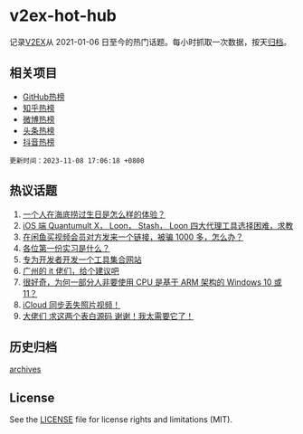 # v2ex-hot-hub

 记录[V2EX](https://www.v2ex.com/)从 2021-01-06 日至今的热门话题。每小时抓取一次数据，按天[归档](archives)。
 
 ## 相关项目

- [GitHub热榜](https://github.com/snaildev/github-hot-hub)
- [知乎热榜](https://github.com/snaildev/zhihu-hot-hub)
- [微博热榜](https://github.com/snaildev/weibo-hot-hub)
- [头条热榜](https://github.com/snaildev/toutiao-hot-hub)
- [抖音热榜](https://github.com/snaildev/douyin-hot-hub)


 `更新时间：2023-11-08 17:06:18 +0800`

## 热议话题

1. [一个人在海底捞过生日是怎么样的体验？](https://www.v2ex.com/t/989704)
1. [iOS 端 Quantumult X， Loon， Stash， Loon 四大代理工具选择困难，求教](https://www.v2ex.com/t/989650)
1. [在闲鱼买视频会员对方发来一个链接，被骗 1000 多，怎么办？](https://www.v2ex.com/t/989888)
1. [各位第一份实习是什么？](https://www.v2ex.com/t/989743)
1. [专为开发者开发一个工具集合网站](https://www.v2ex.com/t/989720)
1. [广州的 it 佬们，给个建议吧](https://www.v2ex.com/t/989733)
1. [很好奇，为何一部分人非要使用 CPU 是基于 ARM 架构的 Windows 10 或 11？](https://www.v2ex.com/t/989698)
1. [iCloud 同步丢失照片视频！](https://www.v2ex.com/t/989794)
1. [大佬们 求这两个表白源码 谢谢！我太需要它了！](https://www.v2ex.com/t/989670)

## 历史归档

[archives](archives)

## License

See the [LICENSE](LICENSE) file for license rights and limitations (MIT).
